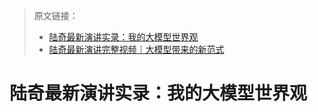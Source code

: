 > 原文链接：
>
> - [陆奇最新演讲实录：我的大模型世界观](https://mp.weixin.qq.com/s/_ZvyxRpgIA4L4pqfcQtPTQ)
> - [陆奇最新演讲完整视频｜大模型带来的新范式](https://www.bilibili.com/video/BV1mM4y147qw/?spm_id_from=333.1245.0.0&vd_source=b736aa3d7f0fdf47b59ea3021dc810ab)

# 陆奇最新演讲实录：我的大模型世界观

